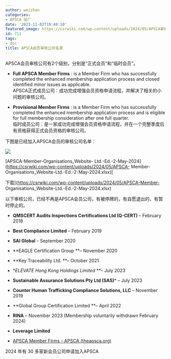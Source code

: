```yaml
---
author: weizhan
categories:
- APSCA 验厂
date: '2023-11-02T19:48:10'
featured_image: https://csrwiki.com/wp-content/uploads/2024/05/APSCA审核公司会员.webp
id: 711
tags:
- doc
title: APSCA会员审核公司名录
---
```


APSCA会员审核公司有2个级别，分别是“正式会员”和“临时会员”。

  * **Full APSCA Member Firms** :  is a Member Firm who has successfully completed the enhanced membership application process and closed identified minor issues as applicable.  
APSCA正式成员公司：成功完成增强会员资格申请流程，并解决了相关的小问题的审核公司。

  * **Provisional Member Firms** :  is a Member Firm who has successfully completed the enhanced membership application process and is eligible for full membership consideration after one full quarter.  
临时成员公司：是一家成功完成增强会员资格申请流程，并在一个完整季度后有资格获得正式会员资格的审核公司。

下图是已经加入APSCA会员的审核公司名单：

![](https://csrwiki.com/wp-content/uploads/2024/05/APSCA审核公司会员.webp)

[APSCA-Member-Organisations_Website-
Ltd.-Ed.-2-May-2024](https://csrwiki.com/wp-content/uploads/2024/05/APSCA-
Member-Organisations_Website-Ltd.-Ed.-2-May-2024.xlsx)[  
  
下载](https://csrwiki.com/wp-content/uploads/2024/05/APSCA-Member-
Organisations_Website-Ltd.-Ed.-2-May-2024.xlsx)

以下审核公司，已经不再是APSCA会员公司，有被停牌的，有自愿退出的，有暂时停止的。

  * **QMSCERT Audits Inspections Certifications Ltd (Q-CERT)**  – February 2018
  * **Best Compliance Limited**  – February 2019
  * **SAI Global**  – September 2020
  * **EAGLE Certification Group  **– November 2020 
  * **Key Traceability Ltd.  **– October 2021 
  * **ELEVATE Hong Kong Holdings Limited*  **– July 2023 
  * **Sustainable Assurance Solutions Pty Ltd (SAS)***  – July 2023 

  * **Counter Human Trafficking Compliance Solutions, LLC**  – November 2019
  * **Global Group Certification Limited  **– April 2022
  * **RINA**  – November 2023 (Membership voluntarily withdrawn February 2024)

  * **Leverage Limited**   

  * [APSCA Member Firms - APSCA (theapsca.org)](https://www.theapsca.org/apsca-member-firms/)

2024 年有 30 多家新会员公司申请加入APSCA

